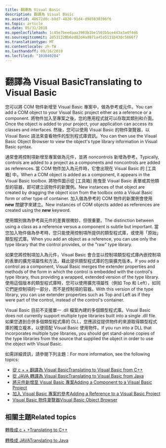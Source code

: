 ```yaml
---
title: 翻譯為 Visual Basic
description: 翻譯為 Visual Basic
ms.assetid: 48672d0c-b0d7-4820-91d4-d985030396f6
ms.topic: article
ms.date: 05/31/2018
ms.openlocfilehash: 1c45e7beedaaa3983b1be1503b5ce443a3adf4d6
ms.sourcegitcommit: 2d531328b6ed82d4ad971a45a5131b430c5866f7
ms.translationtype: MT
ms.contentlocale: zh-TW
ms.lasthandoff: 09/16/2019
ms.locfileid: "103840284"
---
```

# <a name="translating-to-visual-basic"></a><span data-ttu-id="c3192-103">翻譯為 Visual Basic</span><span class="sxs-lookup"><span data-stu-id="c3192-103">Translating to Visual Basic</span></span>

<span data-ttu-id="c3192-104">您可以將 COM 物件新增至 Visual Basic 專案中，做為參考或元件。</span><span class="sxs-lookup"><span data-stu-id="c3192-104">You can add a COM object to your Visual Basic project either as a reference or a component.</span></span> <span data-ttu-id="c3192-105">將物件加入至專案之後，您的應用程式就可以存取其類別和介面。</span><span class="sxs-lookup"><span data-stu-id="c3192-105">Once the object is added to your project, your application can access its classes and interfaces.</span></span> <span data-ttu-id="c3192-106">然後，您可以使用 Visual Basic 的物件瀏覽器，以 Visual Basic 語法來查看物件的型別程式庫資訊。</span><span class="sxs-lookup"><span data-stu-id="c3192-106">You can then use the Visual Basic Object Browser to view the object's type library information in Visual Basic syntax.</span></span>

<span data-ttu-id="c3192-107">通常會將控制項新增至專案做為元件，並將 noncontrols 新增為參考。</span><span class="sxs-lookup"><span data-stu-id="c3192-107">Typically, controls are added to a project as a components and noncontrols are added as references.</span></span> <span data-ttu-id="c3192-108">當 COM 物件加入為元件時，它會出現在 Visual Basic 的 [工具箱] 中。</span><span class="sxs-lookup"><span data-stu-id="c3192-108">When a COM object is added as a component, it appears in the Visual Basic toolbox.</span></span> <span data-ttu-id="c3192-109">將物件圖示從 [工具箱] 拖曳至 Visual Basic 表單或其他類型的容器，即可建立該物件的新實例。</span><span class="sxs-lookup"><span data-stu-id="c3192-109">New instances of that object are created by dragging the object icon from the toolbox onto a Visual Basic form or other type of container.</span></span> <span data-ttu-id="c3192-110">加入做為參考的 COM 物件的新實例會使用 **new** 關鍵字來建立。</span><span class="sxs-lookup"><span data-stu-id="c3192-110">New instances of COM objects added as references are created using the **new** keyword.</span></span>

<span data-ttu-id="c3192-111">使用類別做為參考與元件的差異很微妙，但很重要。</span><span class="sxs-lookup"><span data-stu-id="c3192-111">The distinction between using a class as a reference versus a component is subtle but important.</span></span> <span data-ttu-id="c3192-112">當您加入物件做為參考時，您只能使用控制項所提供的類型程式庫，或使用「原始」類型程式庫。</span><span class="sxs-lookup"><span data-stu-id="c3192-112">When you add an object as a reference, you can use only the type library that the control provides, or the "raw" type library.</span></span>

<span data-ttu-id="c3192-113">如果您將控制項加入為元件，Visual Basic 會合並以控制項類型程式庫內嵌控制項的表單的擴充項屬性和方法，藉此提供類型程式庫的包裝擴充版本。</span><span class="sxs-lookup"><span data-stu-id="c3192-113">If you add a control as a component, Visual Basic merges the extender properties and methods of the form in which the control is embedded with the control's type library, thus providing a wrapped, extended version of the type library.</span></span> <span data-ttu-id="c3192-114">使用這個版本的類型程式庫時，您可以使用擴充項屬性（例如 Top 和 Left），如同它們是控制項的一部分，而不是控制項的容器。</span><span class="sxs-lookup"><span data-stu-id="c3192-114">With this version of the type library, you can use extender properties such as Top and Left as if they were part of the control, instead of the control's container.</span></span>

<span data-ttu-id="c3192-115">Visual Basic 目前不支援單一 .dll 檔案內建的多個類型程式庫。</span><span class="sxs-lookup"><span data-stu-id="c3192-115">Visual Basic does not currently support multiple type libraries built into a single .dll file.</span></span> <span data-ttu-id="c3192-116">如果您遇到合併多個類型程式庫的 DLL，您應該從提供物件的來源取得類型程式庫的獨立複本，以便搭配 Visual Basic 使用物件。</span><span class="sxs-lookup"><span data-stu-id="c3192-116">If you run into a DLL that incorporates multiple type libraries, you should get stand-alone copies of the type libraries from the source that supplied the object in order to use the object with Visual Basic.</span></span>

<span data-ttu-id="c3192-117">如需詳細資訊，請參閱下列主題：</span><span class="sxs-lookup"><span data-stu-id="c3192-117">For more information, see the following topics:</span></span>

-   [<span data-ttu-id="c3192-118">從 c + + 翻譯為 Visual Basic</span><span class="sxs-lookup"><span data-stu-id="c3192-118">Translating to Visual Basic from C++</span></span>](translating-to-visual-basic-from-c--.md)
-   [<span data-ttu-id="c3192-119">從 JAVA 轉譯為 Visual Basic</span><span class="sxs-lookup"><span data-stu-id="c3192-119">Translating to Visual Basic from Java</span></span>](translating-to-visual-basic-from-java.md)
-   [<span data-ttu-id="c3192-120">將元件新增至 Visual Basic 專案</span><span class="sxs-lookup"><span data-stu-id="c3192-120">Adding a Component to a Visual Basic Project</span></span>](adding-a-component-to-a-visual-basic-project.md)
-   [<span data-ttu-id="c3192-121">加入 Visual Basic 專案的參考</span><span class="sxs-lookup"><span data-stu-id="c3192-121">Adding a Reference to a Visual Basic Project</span></span>](adding-a-reference-to-a-visual-basic-project.md)
-   [<span data-ttu-id="c3192-122">Visual Basic 物件瀏覽器</span><span class="sxs-lookup"><span data-stu-id="c3192-122">Visual Basic Object Browser</span></span>](visual-basic-object-browser.md)

## <a name="related-topics"></a><span data-ttu-id="c3192-123">相關主題</span><span class="sxs-lookup"><span data-stu-id="c3192-123">Related topics</span></span>

<dl> <dt>

[<span data-ttu-id="c3192-124">轉換成 c + +</span><span class="sxs-lookup"><span data-stu-id="c3192-124">Translating to C++</span></span>](translating-to-c--.md)
</dt> <dt>

[<span data-ttu-id="c3192-125">轉換成 JAVA</span><span class="sxs-lookup"><span data-stu-id="c3192-125">Translating to Java</span></span>](translating-to-java.md)
</dt> </dl>

 

 




